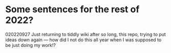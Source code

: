 # Some sentences for the rest of 2022?

020220927 Just returning to tiddly wiki after so long, this repo, trying to put ideas down again — how did I not do this all year when I was supposed to be just doing my work!?
